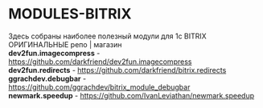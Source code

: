 # MODULES-BITRIX
Здесь собраны наиболее полезный модули для 1c BITRIX
ОРИГИНАЛЬНЫЕ репо | магазин <br>
<strong>dev2fun.imagecompress</strong> - https://github.com/darkfriend/dev2fun.imagecompress <br>
<strong>dev2fun.redirects</strong> - https://github.com/darkfriend/bitrix.redirects<br>
<strong>ggrachdev.debugbar</strong> - https://github.com/ggrachdev/bitrix_module_debugbar <br>
<strong>newmark.speedup</strong> - https://github.com/IvanLeviathan/newmark.speedup 

